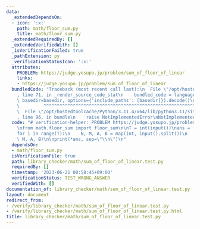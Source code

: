 ```yaml
---
data:
  _extendedDependsOn:
  - icon: ':x:'
    path: math/floor_sum.py
    title: math/floor_sum.py
  _extendedRequiredBy: []
  _extendedVerifiedWith: []
  _isVerificationFailed: true
  _pathExtension: py
  _verificationStatusIcon: ':x:'
  attributes:
    PROBLEM: https://judge.yosupo.jp/problem/sum_of_floor_of_linear
    links:
    - https://judge.yosupo.jp/problem/sum_of_floor_of_linear
  bundledCode: "Traceback (most recent call last):\n  File \"/opt/hostedtoolcache/Python/3.11.4/x64/lib/python3.11/site-packages/onlinejudge_verify/documentation/build.py\"\
    , line 71, in _render_source_code_stat\n    bundled_code = language.bundle(stat.path,\
    \ basedir=basedir, options={'include_paths': [basedir]}).decode()\n          \
    \         ^^^^^^^^^^^^^^^^^^^^^^^^^^^^^^^^^^^^^^^^^^^^^^^^^^^^^^^^^^^^^^^^^^^^^^^^^^^^^^^^^\n\
    \  File \"/opt/hostedtoolcache/Python/3.11.4/x64/lib/python3.11/site-packages/onlinejudge_verify/languages/python.py\"\
    , line 96, in bundle\n    raise NotImplementedError\nNotImplementedError\n"
  code: "# verification-helper: PROBLEM https://judge.yosupo.jp/problem/sum_of_floor_of_linear\n\
    \nfrom math.floor_sum import floor_sum\n\nT = int(input())\nans = [None] * T\n\
    for i in range(T):\n    N, M, A, B = map(int, input().split())\n    ans[i] = floor_sum(N,\
    \ M, A, B)\n\nprint(*ans, sep=\"\\n\")\n"
  dependsOn:
  - math/floor_sum.py
  isVerificationFile: true
  path: library_checker/math/sum_of_floor_of_linear.test.py
  requiredBy: []
  timestamp: '2023-06-21 08:58:45+09:00'
  verificationStatus: TEST_WRONG_ANSWER
  verifiedWith: []
documentation_of: library_checker/math/sum_of_floor_of_linear.test.py
layout: document
redirect_from:
- /verify/library_checker/math/sum_of_floor_of_linear.test.py
- /verify/library_checker/math/sum_of_floor_of_linear.test.py.html
title: library_checker/math/sum_of_floor_of_linear.test.py
---
```

